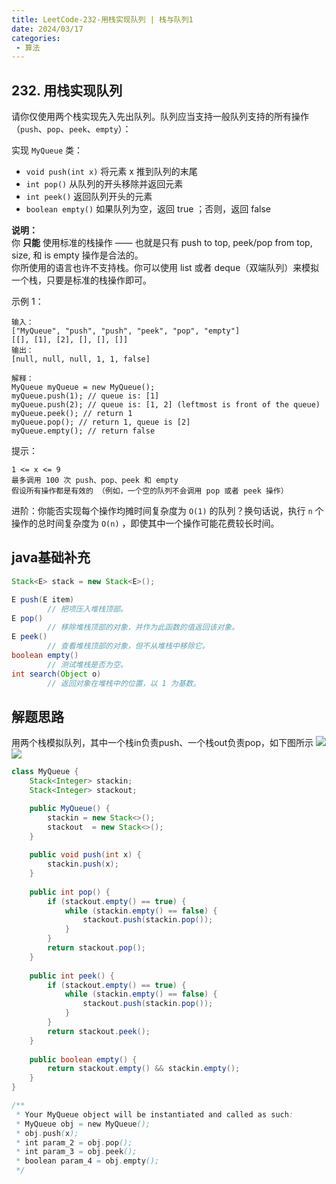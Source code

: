 ```yaml
---
title: LeetCode-232-用栈实现队列 | 栈与队列1
date: 2024/03/17
categories:
 - 算法
---
```

## 232. 用栈实现队列
请你仅使用两个栈实现先入先出队列。队列应当支持一般队列支持的所有操作（`push`、`pop`、`peek`、`empty`）：

实现 `MyQueue` 类：
- `void push(int x)` 将元素 x 推到队列的末尾
- `int pop()` 从队列的开头移除并返回元素
- `int peek()` 返回队列开头的元素
- `boolean empty()` 如果队列为空，返回 true ；否则，返回 false

**说明：**<br/>
你 **只能** 使用标准的栈操作 —— 也就是只有 push to top, peek/pop from top, size, 和 is empty 操作是合法的。<br/>
你所使用的语言也许不支持栈。你可以使用 list 或者 deque（双端队列）来模拟一个栈，只要是标准的栈操作即可。


示例 1：
```
输入：
["MyQueue", "push", "push", "peek", "pop", "empty"]
[[], [1], [2], [], [], []]
输出：
[null, null, null, 1, 1, false]

解释：
MyQueue myQueue = new MyQueue();
myQueue.push(1); // queue is: [1]
myQueue.push(2); // queue is: [1, 2] (leftmost is front of the queue)
myQueue.peek(); // return 1
myQueue.pop(); // return 1, queue is [2]
myQueue.empty(); // return false
```

提示：
```
1 <= x <= 9
最多调用 100 次 push、pop、peek 和 empty
假设所有操作都是有效的 （例如，一个空的队列不会调用 pop 或者 peek 操作）
```

进阶：你能否实现每个操作均摊时间复杂度为 `O(1)` 的队列？换句话说，执行 `n` 个操作的总时间复杂度为 `O(n)` ，即使其中一个操作可能花费较长时间。

## java基础补充
```java
Stack<E> stack = new Stack<E>();

E push(E item) 
        // 把项压入堆栈顶部。 
E pop() 
        // 移除堆栈顶部的对象，并作为此函数的值返回该对象。 
E peek() 
        // 查看堆栈顶部的对象，但不从堆栈中移除它。 
boolean empty() 
        // 测试堆栈是否为空。  
int search(Object o) 
        // 返回对象在堆栈中的位置，以 1 为基数。
```


## 解题思路
用两个栈模拟队列，其中一个栈in负责push、一个栈out负责pop，如下图所示
![](/image/2024031701.png)
![](/image/2024031702.png)

```java
class MyQueue {
    Stack<Integer> stackin;
    Stack<Integer> stackout;

    public MyQueue() {
        stackin = new Stack<>();
        stackout  = new Stack<>();
    }
    
    public void push(int x) {
        stackin.push(x);
    }
    
    public int pop() {
        if (stackout.empty() == true) {
            while (stackin.empty() == false) {
                stackout.push(stackin.pop());
            }
        }
        return stackout.pop();
    }
    
    public int peek() {
        if (stackout.empty() == true) {
            while (stackin.empty() == false) {
                stackout.push(stackin.pop());
            }
        }
        return stackout.peek();
    }
    
    public boolean empty() {
        return stackout.empty() && stackin.empty();
    }
}

/**
 * Your MyQueue object will be instantiated and called as such:
 * MyQueue obj = new MyQueue();
 * obj.push(x);
 * int param_2 = obj.pop();
 * int param_3 = obj.peek();
 * boolean param_4 = obj.empty();
 */
```
